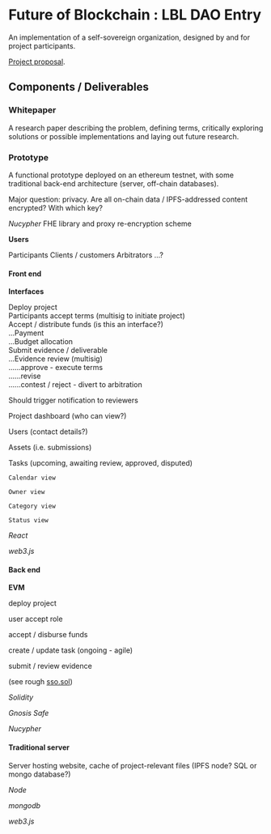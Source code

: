 # Future of Blockchain : LBL DAO Entry

An implementation of a self-sovereign organization, designed by and for project participants.

[Project proposal](./self-sovereign-org-proposal.pdf).

## Components / Deliverables

### Whitepaper

A research paper describing the problem, defining terms, critically exploring solutions or possible implementations and laying out future research.

### Prototype

A functional prototype deployed on an ethereum testnet, with some traditional back-end architecture (server, off-chain databases).

Major question: privacy. Are all on-chain data / IPFS-addressed content encrypted? With which key?

  *Nucypher* FHE library and proxy re-encryption scheme

**Users**

Participants
Clients / customers
Arbitrators
...?

#### Front end

**Interfaces**

Deploy project  
Participants accept terms (multisig to initiate project)  
Accept / distribute funds (is this an interface?)  
...Payment  
...Budget allocation  
Submit evidence / deliverable  
...Evidence review (multisig)  
......approve - execute terms  
......revise  
......contest / reject - divert to arbitration

  Should trigger notification to reviewers

Project dashboard (who can view?)

  Users (contact details?)

  Assets (i.e. submissions)

  Tasks (upcoming, awaiting review, approved, disputed)

    Calendar view

    Owner view

    Category view

    Status view

*React*

*web3.js*

#### Back end

**EVM**

deploy project

user accept role

accept / disburse funds

create / update task (ongoing - agile)

submit / review evidence

(see rough [sso.sol]('./contracts/sso.sol'))

*Solidity*

*Gnosis Safe*

*Nucypher*

#### Traditional server

Server hosting website, cache of project-relevant files (IPFS node? SQL or mongo database?)

*Node*

*mongodb*

*web3.js*
